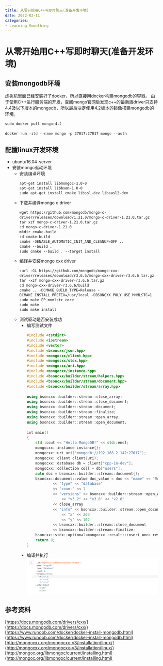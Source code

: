 ```yaml
---
title: 从零开始用C++写即时聊天(准备开发环境)
date: 2022-02-11
categories:
- Learning Something
---
```


# 从零开始用C++写即时聊天(准备开发环境)
## 安装mongodb环境
虚拟机里面已经安装好了docker，所以直接用docker构建mongodb的容器。 
由于使用C++进行服务端的开发，查阅mongo官网后发现c++的最新版driver只支持4.4及以下版本的mongodb，所以最后决定使用4.2版本的镜像搭建mongodb的环境。
```
sudo docker pull mongo:4.2

docker run -itd --name mongo -p 27017:27017 mongo --auth

```

## 配置linux开发环境
- ubuntu16.04-server
- 安装mongo驱动环境
  - 安装编译环境
    ```
    apt-get install libmongoc-1.0-0
    apt-get install libbson-1.0-0
    sudo apt-get install cmake libssl-dev libsasl2-dev
    ```
  - 下载并编译mongo c driver
    ```
    wget https://github.com/mongodb/mongo-c-driver/releases/download/1.21.0/mongo-c-driver-1.21.0.tar.gz
    tar xzf mongo-c-driver-1.21.0.tar.gz
    cd mongo-c-driver-1.21.0
    mkdir cmake-build
    cd cmake-build
    cmake -DENABLE_AUTOMATIC_INIT_AND_CLEANUP=OFF ..
    cmake --build .
    sudo cmake --build . --target install
    ```
  - 编译并安装mongo cxx driver
    ```
    curl -OL https://github.com/mongodb/mongo-cxx-driver/releases/download/r3.6.6/mongo-cxx-driver-r3.6.6.tar.gz
    tar -xzf mongo-cxx-driver-r3.6.6.tar.gz
    cd mongo-cxx-driver-r3.6.6/build
    cmake .. -DCMAKE_BUILD_TYPE=Release -DCMAKE_INSTALL_PREFIX=/usr/local -DBSONCXX_POLY_USE_MNMLSTC=1
    sudo make EP_mnmlstc_core
    sudo make
    sudo make install
    ```
  - 测试驱动是否安装成功
    - 编写测试文件
      ```c++
      #include <cstdint>
      #include <iostream>
      #include <vector>
      #include <bsoncxx/json.hpp>
      #include <mongocxx/client.hpp>
      #include <mongocxx/stdx.hpp>
      #include <mongocxx/uri.hpp>
      #include <mongocxx/instance.hpp>
      #include <bsoncxx/builder/stream/helpers.hpp>
      #include <bsoncxx/builder/stream/document.hpp>
      #include <bsoncxx/builder/stream/array.hpp>

      using bsoncxx::builder::stream::close_array;
      using bsoncxx::builder::stream::close_document;
      using bsoncxx::builder::stream::document;
      using bsoncxx::builder::stream::finalize;
      using bsoncxx::builder::stream::open_array;
      using bsoncxx::builder::stream::open_document;

      int main()
      {
          std::cout << "Hello MongoDB!" << std::endl;
          mongocxx::instance instance{};
          mongocxx::uri uri("mongodb://192.168.2.142:27017"); 
          mongocxx::client client(uri);
          mongocxx::database db = client["cpp-im-dev"];
          mongocxx::collection coll = db["users"];
          auto doc = bsoncxx::builder::stream::document{};
          bsoncxx::document::value doc_value = doc << "name" << "MongoDB"
                  << "type" << "database"
                  << "count" << 1
                  << "versions" << bsoncxx::builder::stream::open_array
                      << "v3.2" << "v3.0" << "v2.6"
                  << close_array
                  << "info" << bsoncxx::builder::stream::open_document
                      << "x" << 203
                      << "y" << 102
                  << bsoncxx::builder::stream::close_document
                  << bsoncxx::builder::stream::finalize;
          bsoncxx::stdx::optional<mongocxx::result::insert_one> result = coll.insert_one(bsoncxx::document::view_or_value(doc_value));
          return 0;
      }
      ```
    - 编译并执行  
      ![](../assets/images/Snipaste_2022-02-11_22-59-47.png)

## 参考资料
[https://docs.mongodb.com/drivers/cxx/](https://docs.mongodb.com/drivers/cxx/)  
[https://www.runoob.com/docker/docker-install-mongodb.html](https://www.runoob.com/docker/docker-install-mongodb.html)  
[http://mongocxx.org/mongocxx-v3/installation/linux/](http://mongocxx.org/mongocxx-v3/installation/linux/)  
[http://mongoc.org/libmongoc/current/installing.html](http://mongoc.org/libmongoc/current/installing.html)  
